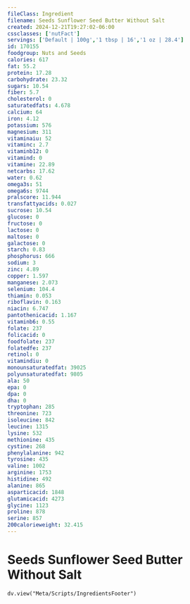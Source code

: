 ```yaml
---
fileClass: Ingredient
filename: Seeds Sunflower Seed Butter Without Salt
created: 2024-12-21T19:27:02-06:00
cssclasses: ['nutFact']
servings: ['Default | 100g','1 tbsp | 16','1 oz | 28.4']
id: 170155
foodgroup: Nuts and Seeds
calories: 617
fat: 55.2
protein: 17.28
carbohydrate: 23.32
sugars: 10.54
fiber: 5.7
cholesterol: 0
saturatedfats: 4.678
calcium: 64
iron: 4.12
potassium: 576
magnesium: 311
vitaminaiu: 52
vitaminc: 2.7
vitaminb12: 0
vitamind: 0
vitamine: 22.89
netcarbs: 17.62
water: 0.62
omega3s: 51
omega6s: 9744
pralscore: 11.944
transfattyacids: 0.027
sucrose: 10.54
glucose: 0
fructose: 0
lactose: 0
maltose: 0
galactose: 0
starch: 0.83
phosphorus: 666
sodium: 3
zinc: 4.89
copper: 1.597
manganese: 2.073
selenium: 104.4
thiamin: 0.053
riboflavin: 0.163
niacin: 6.747
pantothenicacid: 1.167
vitaminb6: 0.55
folate: 237
folicacid: 0
foodfolate: 237
folatedfe: 237
retinol: 0
vitamindiu: 0
monounsaturatedfat: 39025
polyunsaturatedfat: 9805
ala: 50
epa: 0
dpa: 0
dha: 0
tryptophan: 285
threonine: 723
isoleucine: 842
leucine: 1315
lysine: 532
methionine: 435
cystine: 268
phenylalanine: 942
tyrosine: 435
valine: 1002
arginine: 1753
histidine: 492
alanine: 865
asparticacid: 1848
glutamicacid: 4273
glycine: 1123
proline: 878
serine: 857
200calorieweight: 32.415
---
```


# Seeds Sunflower Seed Butter Without Salt

```dataviewjs
dv.view("Meta/Scripts/IngredientsFooter")
```